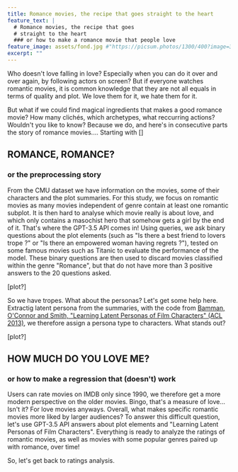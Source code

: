 ```yaml
---
title: Romance movies, the recipe that goes straight to the heart
feature_text: |
  # Romance movies, the recipe that goes
  # straight to the heart
  ### or how to make a romance movie that people love
feature_image: assets/fond.jpg #"https://picsum.photos/1300/400?image=336"
excerpt: ""
---
```


Who doesn't love falling in love? Especially when you can do it over and over again, by following actors on screen? But if everyone watches romantic movies, it is common knowledge that they are not all equals in terms of quality and plot. We love them for it, we hate them for it. 

But what if we could find magical ingredients that makes a good romance movie? How many clichés, which archetypes, what reccurring actions? Wouldn't you like to know? Because we do, and here's in consecutive parts the story of romance movies.... 
Starting with []

## ROMANCE, ROMANCE?
### or the preprocessing story

From the CMU dataset we have information on the movies, some of their characters and the plot summaries. For this study, we focus on romantic movies as many movies independent of genre contain at least one romantic subplot. 
It is then hard to analyse which movie really is about love, and which only contains a masochist hero that somehow gets a girl by the end of it. 
That's where the GPT-3.5 API comes in! Using queries, we ask binary questions about the plot elements (such as "Is there a best friend to lovers trope ?" or "Is there an empowered woman having regrets ?"), tested on some famous movies such as Titanic to evaluate the performance of the model. These binary questions are then used to discard movies classified within the genre "Romance", but that do not have more than 3 positive answers to the 20 questions asked. 

[plot?]

So we have tropes. What about the personas? Let's get some help here. Extractig latent persona from the summaries, with the code from [Bamman, O'Connor and Smith, "Learning Latent Personas of Film Characters" (ACL 2013)](http://aclweb.org/anthology/P/P13/P13-1035.pdf), we therefore assign a persona type to characters. What stands out? 

[plot?]


## HOW MUCH DO YOU LOVE ME?
### or how to make a regression that (doesn't) work

Users can rate movies on IMDB only since 1990, we therefore get a more modern perspective on the older movies. Bingo, that's a measure of love... Isn't it? For love movies anyways. 
Overall, what makes specific romantic movies more liked by larger audiences? To answer this difficult question, let's use GPT-3.5 API answers about plot elements and "Learning Latent Personas of Film Characters". Everything is ready to analyze the ratings of romantic movies, as well as movies with some popular genres paired up with romance, over time!

So, let's get back to ratings analysis. 

<!-- ## Test -->
<!-- 
insert image
![Local Image](assets/fond.jpg) -->

